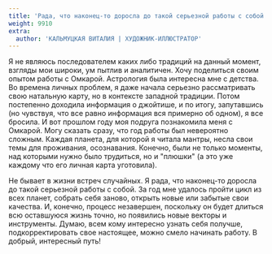 ```yaml
---
title: 'Рада, что наконец-то доросла до такой серьезной работы с собой'
weight: 9910
extra:
  author: 'КАЛЬМУЦКАЯ ВИТАЛИЯ | ХУДОЖНИК-ИЛЛЮСТРАТОР'
---
```


Я не являюсь последователем каких либо традиций на данный момент, взгляды мои широки, ум пытлив и аналитичен. Хочу поделиться своим опытом работы с Омкарой. Астрология была интересна мне с детства. Во времена личных проблем, я даже начала серьезно рассматривать свою натальную карту, но в контексте западной традиции. Потом постепенно доходила информация о джойтише, и по итогу, запутавшись (но чувствуя, что все равно информация вся примерно об одном), я все бросила. И вот прошлом году моя подруга познакомила меня с Омкарой. Могу сказать сразу, что год работы был невероятно сложным. Каждая планета, для которой я читала мантры, несла свои темы для проживания, осознавания. Конечно, были не только моменты, над которыми нужно было трудиться, но и "плюшки" (а это уже каждому что его личная карта уготовила).

<!-- more -->

Не бывает в жизни встреч случайных. Я рада, что наконец-то доросла до такой серьезной работы с собой. За год мне удалось пройти цикл из всех планет, собрать себя заново, открыть новые или забытые свои качества. И, конечно, процесс незавершен, поскольку он будет длиться всю оставшуюся жизнь точно, но появились новые векторы и инструменты. Думаю, всем кому интересно узнать себя получше, подкорректировать свое настоящее, можно смело начинать работу. В добрый, интересный путь!